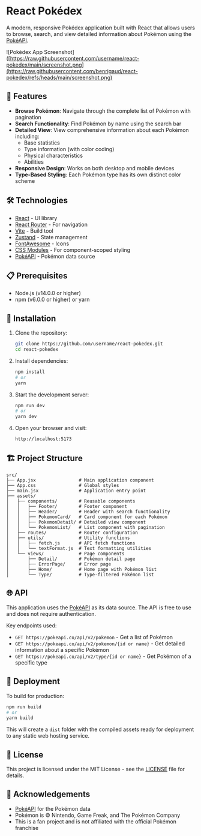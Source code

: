 # React Pokédex

A modern, responsive Pokédex application built with React that allows users to browse, search, and view detailed information about Pokémon using the [PokéAPI](https://pokeapi.co/).

![Pokédex App Screenshot]([https://raw.githubusercontent.com/username/react-pokedex/main/screenshot.png](https://raw.githubusercontent.com/benrigaud/react-pokedex/refs/heads/main/screenshot.png)

## 🚀 Features

- **Browse Pokémon**: Navigate through the complete list of Pokémon with pagination
- **Search Functionality**: Find Pokémon by name using the search bar
- **Detailed View**: View comprehensive information about each Pokémon including:
  - Base statistics
  - Type information (with color coding)
  - Physical characteristics
  - Abilities
- **Responsive Design**: Works on both desktop and mobile devices
- **Type-Based Styling**: Each Pokémon type has its own distinct color scheme

## 🛠️ Technologies

- [React](https://reactjs.org/) - UI library
- [React Router](https://reactrouter.com/) - For navigation
- [Vite](https://vitejs.dev/) - Build tool
- [Zustand](https://github.com/pmndrs/zustand) - State management
- [FontAwesome](https://fontawesome.com/) - Icons
- [CSS Modules](https://github.com/css-modules/css-modules) - For component-scoped styling
- [PokéAPI](https://pokeapi.co/) - Pokémon data source

## 📋 Prerequisites

- Node.js (v14.0.0 or higher)
- npm (v6.0.0 or higher) or yarn

## 🔧 Installation

1. Clone the repository:
   ```bash
   git clone https://github.com/username/react-pokedex.git
   cd react-pokedex
   ```

2. Install dependencies:
   ```bash
   npm install
   # or
   yarn
   ```

3. Start the development server:
   ```bash
   npm run dev
   # or
   yarn dev
   ```

4. Open your browser and visit:
   ```
   http://localhost:5173
   ```

## 🏗️ Project Structure

```
src/
├── App.jsx                # Main application component
├── App.css                # Global styles
├── main.jsx               # Application entry point
├── assets/
│   ├── components/        # Reusable components
│   │   ├── Footer/        # Footer component
│   │   ├── Header/        # Header with search functionality
│   │   ├── PokemonCard/   # Card component for each Pokémon
│   │   ├── PokemonDetail/ # Detailed view component
│   │   └── PokemonList/   # List component with pagination
│   ├── routes/            # Router configuration
│   ├── utils/             # Utility functions
│   │   ├── fetch.js       # API fetch functions
│   │   └── textFormat.js  # Text formatting utilities
│   └── views/             # Page components
│       ├── Detail/        # Pokémon detail page
│       ├── ErrorPage/     # Error page
│       ├── Home/          # Home page with Pokémon list
│       └── Type/          # Type-filtered Pokémon list
```

## 🌐 API

This application uses the [PokéAPI](https://pokeapi.co/) as its data source. The API is free to use and does not require authentication.

Key endpoints used:
- `GET https://pokeapi.co/api/v2/pokemon` - Get a list of Pokémon
- `GET https://pokeapi.co/api/v2/pokemon/{id or name}` - Get detailed information about a specific Pokémon
- `GET https://pokeapi.co/api/v2/type/{id or name}` - Get Pokémon of a specific type

## 🚀 Deployment

To build for production:

```bash
npm run build
# or
yarn build
```

This will create a `dist` folder with the compiled assets ready for deployment to any static web hosting service.

## 📝 License

This project is licensed under the MIT License - see the [LICENSE](LICENSE) file for details.

## 🙏 Acknowledgements

- [PokéAPI](https://pokeapi.co/) for the Pokémon data
- Pokémon is © Nintendo, Game Freak, and The Pokémon Company
- This is a fan project and is not affiliated with the official Pokémon franchise
